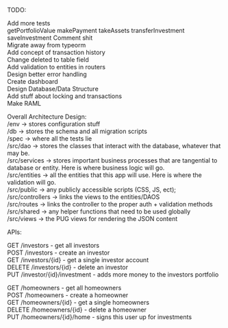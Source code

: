 TODO:

Add more tests<br>
    getPortfolioValue
    makePayment
    takeAssets
    transferInvestment
    saveInvestment
Comment shit<br>
Migrate away from typeorm<br>
Add concept of transaction history<br>
Change deleted to table field<br>
Add validation to entities in routers<br>
Design better error handling<br>
Create dashboard<br>
Design Database/Data Structure<br>
Add stuff about locking and transactions<br>
Make RAML<br>


Overall Architecture Design:<br>
/env -> stores configuration stuff<br>
/db -> stores the schema and all migration scripts<br>
/spec -> where all the tests lie<br>
/src/dao -> stores the classes that interact with the database, whatever that may be.<br>
/src/services -> stores important business processes that are tangential to database or entity. Here is where business logic will go.<br>
/src/entities -> all the entities that this app will use. Here is where the validation will go.<br>
/src/public -> any publicly accessible scripts (CSS, JS, ect);<br>
/src/controllers -> links the views to the entities/DAOS<br>
/src/routes -> links the controller to the proper auth + validation methods<br>
/src/shared -> any helper functions that need to be used globally<br>
/src/views -> the PUG views for rendering the JSON content<br>


APIs: 

GET /investors                  - get all investors<br> 
POST /investors                 - create an investor<br>
GET /investors/{id}             - get a single investor account<br>
DELETE /investors/{id}          - delete an investor<br>
PUT /investor/{id}/investment   - adds more money to the investors portfolio<br>

GET /homeowners                 - get all homeowners<br>
POST /homeowners                - create a homeowner<br>
GET /homeowners/{id}            - get a single homeowners<br>
DELETE /homeowners/{id}         - delete a homeowner<br>
PUT /homeowners/{id}/home       - signs this user up for investments<br>
